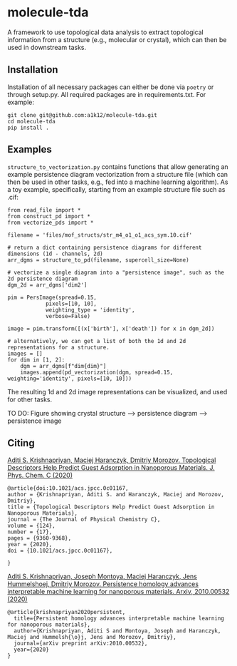# molecule-tda
A framework to use topological data analysis to extract topological information
from a structure (e.g., molecular or crystal), which can then be used in
downstream tasks.

## Installation

Installation of all necessary packages can either be done via `poetry` or through
setup.py. All required packages are in requirements.txt. For example:

```
git clone git@github.com:a1k12/molecule-tda.git
cd molecule-tda
pip install .
```

## Examples

`structure_to_vectorization.py` contains functions that allow generating
an example persistence diagram vectorization from a structure file
(which can then be used in other tasks, e.g., fed into a machine learning algorithm).
As a toy example, specifically, starting from an example structure file such as .cif:

```
from read_file import *
from construct_pd import *
from vectorize_pds import *

filename = 'files/mof_structs/str_m4_o1_o1_acs_sym.10.cif'

# return a dict containing persistence diagrams for different dimensions (1d - channels, 2d)
arr_dgms = structure_to_pd(filename, supercell_size=None)

# vectorize a single diagram into a "persistence image", such as the 2d persistence diagram
dgm_2d = arr_dgms['dim2']

pim = PersImage(spread=0.15,
            pixels=[10, 10],
            weighting_type = 'identity',
            verbose=False)

image = pim.transform([(x['birth'], x['death']) for x in dgm_2d])

# alternatively, we can get a list of both the 1d and 2d representations for a structure.
images = []
for dim in [1, 2]:
    dgm = arr_dgms[f"dim{dim}"]
    images.append(pd_vectorization(dgm, spread=0.15, weighting='identity', pixels=[10, 10]))

```

The resulting 1d and 2d image representations can be visualized, and used for other tasks.

TO DO: Figure showing crystal structure --> persistence diagram --> persistence image

## Citing

[Aditi S. Krishnapriyan, Maciej Haranczyk, Dmitriy Morozov. Topological Descriptors
Help Predict Guest Adsorption in Nanoporous Materials. J. Phys. Chem. C (2020)](https://pubs.acs.org/doi/abs/10.1021/acs.jpcc.0c01167)

```
@article{doi:10.1021/acs.jpcc.0c01167,
author = {Krishnapriyan, Aditi S. and Haranczyk, Maciej and Morozov, Dmitriy},
title = {Topological Descriptors Help Predict Guest Adsorption in Nanoporous Materials},
journal = {The Journal of Physical Chemistry C},
volume = {124},
number = {17},
pages = {9360-9368},
year = {2020},
doi = {10.1021/acs.jpcc.0c01167},

}
```
[Aditi S. Krishnapriyan, Joseph Montoya, Maciej Haranczyk, Jens Hummelshoej, Dmitriy Morozov.
Persistence homology advances interpretable machine learning for nanoporous materials.
Arxiv, 2010.00532 (2020)](https://arxiv.org/abs/2010.00532)

```
@article{krishnapriyan2020persistent,
  title={Persistent homology advances interpretable machine learning for nanoporous materials},
  author={Krishnapriyan, Aditi S and Montoya, Joseph and Haranczyk, Maciej and Hummelsh{\o}j, Jens and Morozov, Dmitriy},
  journal={arXiv preprint arXiv:2010.00532},
  year={2020}
}
```
